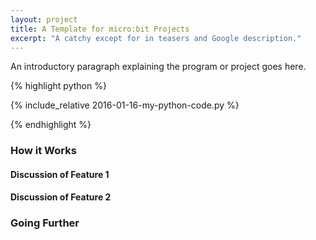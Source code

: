 ```yaml
---
layout: project 
title: A Template for micro:bit Projects
excerpt: "A catchy except for in teasers and Google description."
---
```


An introductory paragraph explaining the program or project goes here. 

{% highlight python %}

{% include_relative 2016-01-16-my-python-code.py %}

{% endhighlight %}

### How it Works

#### Discussion of Feature 1

#### Discussion of Feature 2

### Going Further